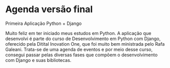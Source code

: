 # Agenda versão final
Primeira Aplicação Python +  Django

Muito feliz em ter iniciado meus estudos em Python. A aplicação que desenvolvi é parte do curso de Desenvolvimento em Python com Django, 
oferecido pela Ditital Inovation One, que foi muito bem ministrada pelo Rafa Galeani. Trata-se de uma agenda de eventos e por meio desse
curso, consegui passar pelas diversas fases que compõem o desenvolvimento com Django e suas bibliotecas. 
